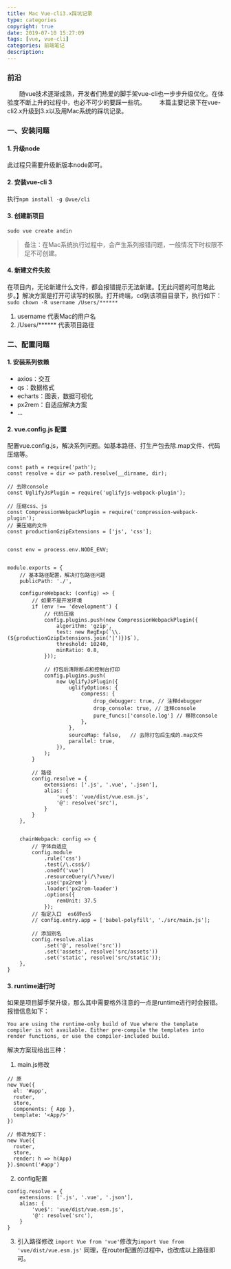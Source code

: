 ```yaml
---
title: Mac Vue-cli3.x踩坑记录
type: categories
copyright: true
date: 2019-07-10 15:27:09
tags: [vue, vue-cli]
categories: 前端笔记
description:
---
```

### 前沿
&emsp;&emsp;随vue技术逐渐成熟，开发者们热爱的脚手架vue-cli也一步步升级优化。在体验度不断上升的过程中，也必不可少的要踩一些坑。
&emsp;&emsp;本篇主要记录下在vue-cli2.x升级到3.x以及用Mac系统的踩坑记录。

<!--more-->
### 一、安装问题
#### 1. 升级node
此过程只需要升级新版本node即可。
#### 2. 安装vue-cli 3
执行`npm install -g @vue/cli`
#### 3. 创建新项目
`sudo vue create andin`
>备注：在Mac系统执行过程中，会产生系列报错问题，一般情况下时权限不足不可创建。
#### 4. 新建文件失败
在项目内，无论新建什么文件，都会报错提示无法新建。【无此问题的可忽略此步。】解决方案是打开可读写的权限。打开终端，cd到该项目目录下，执行如下：
`sudo chown -R username /Users/******`
1. username 代表Mac的用户名
2. /Users/****** 代表项目路径

### 二、配置问题
#### 1. 安装系列依赖
- axios：交互
- qs：数据格式
- echarts：图表，数据可视化
- px2rem：自适应解决方案
- ...

#### 2. vue.config.js 配置
配置vue.config.js，解决系列问题。如基本路径、打生产包去除.map文件、代码压缩等。
```
const path = require('path');
const resolve = dir => path.resolve(__dirname, dir);

// 去除console
const UglifyJsPlugin = require('uglifyjs-webpack-plugin');

// 压缩css、js
const CompressionWebpackPlugin = require('compression-webpack-plugin');
// 要压缩的文件
const productionGzipExtensions = ['js', 'css'];


const env = process.env.NODE_ENV;


module.exports = {
    // 基本路径配置，解决打包路径问题
    publicPath: './',

    configureWebpack: (config) => {
        // 如果不是开发环境
        if (env !== 'development') {
            // 代码压缩
            config.plugins.push(new CompressionWebpackPlugin({
                algorithm: 'gzip',
                test: new RegExp(`\\.(${productionGzipExtensions.join('|')})$`),
                threshold: 10240,
                minRatio: 0.8,
            }));

            // 打包后清除断点和控制台打印
            config.plugins.push(
                new UglifyJsPlugin({
                    uglifyOptions: {
                        compress: {
                            drop_debugger: true, // 注释debugger
                            drop_console: true, // 注释console
                            pure_funcs:['console.log'] // 移除console
                        },
                    },
                    sourceMap: false,   // 去除打包后生成的.map文件
                    parallel: true,
                }),
            );
        }

        // 路径
        config.resolve = {
            extensions: ['.js', '.vue', '.json'],
            alias: {
                'vue$': 'vue/dist/vue.esm.js',
                '@': resolve('src'),
            }
        }
    },


    chainWebpack: config => {
        // 字体自适应
        config.module
            .rule('css')
            .test(/\.css$/)
            .oneOf('vue')
            .resourceQuery(/\?vue/)
            .use('px2rem')
            .loader('px2rem-loader')
            .options({
                remUnit: 37.5
            });
        // 指定入口  es6转es5
        // config.entry.app = ['babel-polyfill', './src/main.js'];

        // 添加别名
        config.resolve.alias
            .set('@', resolve('src'))
            .set('assets', resolve('src/assets'))
            .set('static', resolve('src/static'));
    },
}
```
#### 3. runtime进行时
如果是项目脚手架升级，那么其中需要格外注意的一点是runtime进行时会报错。报错信息如下：
```
You are using the runtime-only build of Vue where the template compiler is not available. Either pre-compile the templates into render functions, or use the compiler-included build.
```
解决方案现给出三种：
1. main.js修改
```
// 原
new Vue({
  el: '#app',
  router,
  store,
  components: { App },
  template: '<App/>'
})

// 修改为如下：
new Vue({
  router,
  store,
  render: h => h(App)
}).$mount('#app')
```

2. config配置
```
config.resolve = {
    extensions: ['.js', '.vue', '.json'],
    alias: {
        'vue$': 'vue/dist/vue.esm.js',
        '@': resolve('src'),
    }
}
```

3. 引入路径修改
`import Vue from 'vue'`修改为`import Vue from 'vue/dist/vue.esm.js'`
同理，在router配置的过程中，也改成以上路径即可。






